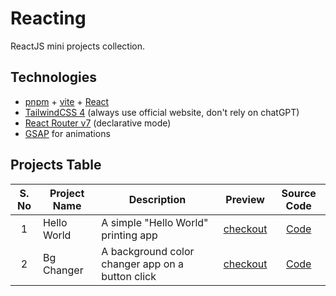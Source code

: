 # Reacting

ReactJS mini projects collection.

## Technologies

- [pnpm]() + [vite](https://vite.dev/) + [React](https://react.dev/)
- [TailwindCSS 4](https://tailwindcss.com/blog/tailwindcss-v4) (always use official website, don't rely on chatGPT)
- [React Router v7](https://reactrouter.com/start/declarative/installation) (declarative mode)
- [GSAP](https://gsap.com/) for animations

## Projects Table

| S. No | Project Name | Description                                      |    Preview    | Source Code |
| :---: | ------------ | ------------------------------------------------ | :-----------: | :---------: |
|   1   | Hello World  | A simple "Hello World" printing app              | [checkout](#) |  [Code](#)  |
|   2   | Bg Changer   | A background color changer app on a button click | [checkout](#) |  [Code](#)  |

